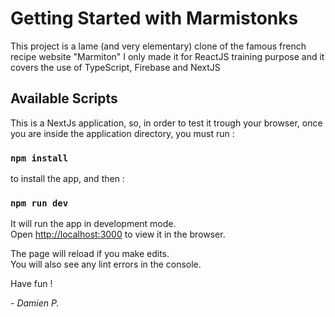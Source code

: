 # Getting Started with Marmistonks

This project is a lame (and very elementary) clone of the famous french recipe website "Marmiton"
I only made it for ReactJS training purpose and it covers the use of TypeScript, Firebase and NextJS

## Available Scripts


This is a NextJs application, so, in order to test it trough your browser, once you are inside the application directory, you must run :

### `npm install`


to install the app, and then :


### `npm run dev`



It will run the app in development mode.\
Open [http://localhost:3000](http://localhost:3000) to view it in the browser.

The page will reload if you make edits.\
You will also see any lint errors in the console.

Have fun !

*- Damien P.*
